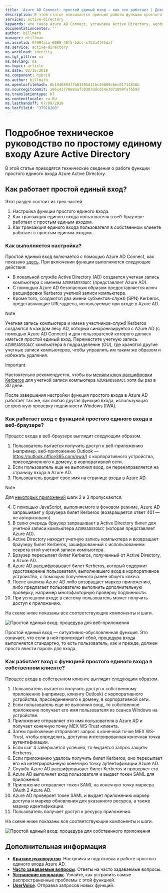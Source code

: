 ```yaml
---
title: 'Azure AD Connect: простой единый вход — как это работает | Документы Майкрософт'
description: В этой статье описывается принцип работы функции простого единого входа в Azure Active Directory.
services: active-directory
keywords: что такое Azure AD Connect, установка Active Directory, необходимые компоненты для Azure AD, единый вход
documentationcenter: ''
author: billmath
manager: mtillman
ms.assetid: 9f994aca-6088-40f5-b2cc-c753a4f41da7
ms.service: active-directory
ms.workload: identity
ms.tgt_pltfrm: na
ms.devlang: na
ms.topic: article
ms.date: 02/15/2018
ms.component: hybrid
ms.author: billmath
ms.openlocfilehash: 0b1940894ffb01595d11bc49889c6ec01714816b
ms.sourcegitcommit: a06c4177068aafc8387ddcd54e3071099faf659d
ms.translationtype: HT
ms.contentlocale: ru-RU
ms.lasthandoff: 07/09/2018
ms.locfileid: "37918260"
---
```

# <a name="azure-active-directory-seamless-single-sign-on-technical-deep-dive"></a>Подробное техническое руководство по простому единому входу Azure Active Directory

В этой статье приводятся технические сведения о работе функции простого единого входа Azure Active Directory.

## <a name="how-does-seamless-sso-work"></a>Как работает простой единый вход?

Этот раздел состоит из трех частей.
1. Настройка функции простого единого входа.
2. Как транзакция единого входа пользователя в веб-браузере работает с простым единым входом.
3. Как транзакция единого входа пользователя в собственном клиенте работает с простым единым входом.

### <a name="how-does-set-up-work"></a>Как выполняется настройка?

Простой единый вход включается с помощью Azure AD Connect, как показано [здесь](active-directory-aadconnect-sso-quick-start.md). При включении функции выполняются следующие действия:
- В локальной службе Active Directory (AD) создается учетная запись компьютера с именем `AZUREADSSOACC` (представляет Azure AD).
- С помощью Azure AD безопасным образом предоставляется ключ расшифровки Kerberos учетной записи компьютера.
- Кроме того, создаются два имени субъектов-служб (SPN) Kerberos, представляющие URL-адреса, используемые при входе в Azure AD.

>[!NOTE]
> Учетная запись компьютера и имена участников-служб Kerberos создаются в каждом лесу AD, который синхронизируется с Azure AD (с помощью Azure AD Connect) и для пользователей которого должен иметься простой единый вход. Переместите учетную запись `AZUREADSSOACC` компьютера в подразделение (OU), где хранятся другие учетные записи компьютеров, чтобы управлять им таким же образом и избежать удаления.

>[!IMPORTANT]
>Настоятельно рекомендуется, чтобы вы [меняли ключ расшифровки Kerberos](active-directory-aadconnect-sso-faq.md#how-can-i-roll-over-the-kerberos-decryption-key-of-the-azureadssoacc-computer-account) для учетной записи компьютера `AZUREADSSOACC` хотя бы раз в 30 дней.

После завершения настройки функция простого входа в Azure AD работает так же, как любая другая функция входа, использующая встроенную проверку подлинности Windows (IWA).

### <a name="how-does-sign-in-on-a-web-browser-with-seamless-sso-work"></a>Как работает вход с функцией простого единого входа в веб-браузере?

Процесс входа в веб-браузере выглядит следующим образом.

1. Пользователь пытается получить доступ к веб-приложению (например, веб-приложению Outlook —https://outlook.office365.com/owa/) с корпоративного устройства, присоединенного к домену, в корпоративной сети.
2. Если пользователь еще не выполнил вход, он перенаправляется на страницу входа в Azure AD.
3. Пользователь вводит свое имя на странице входа в Azure AD.

  >[!NOTE]
  >Для [некоторых приложений](./active-directory-aadconnect-sso-faq.md#what-applications-take-advantage-of-domainhint-or-loginhint-parameter-capability-of-seamless-sso) шаги 2 и 3 пропускаются.

4. С помощью JavaScript, выполняемого в фоновом режиме, Azure AD запрашивает у браузера билет Kerberos (возвращается ответ 401 — не авторизовано).
5. В свою очередь браузер запрашивает в Active Directory билет для учетной записи компьютера `AZUREADSSOACC` (которая представляет Azure AD).
6. Active Directory находит учетную запись компьютера и возвращает браузеру билет Kerberos, зашифрованный с использованием секрета этой учетной записи компьютера.
7. Браузер пересылает билет Kerberos, полученный от Active Directory, в Azure AD.
8. Azure AD расшифровывает билет Kerberos, который содержит удостоверение пользователя, выполнившего вход в корпоративное устройство, с помощью полученного ранее общего ключа.
9. После анализа Azure AD либо возвращает маркер приложению, либо предлагает пользователю выполнить дополнительную проверку, например многофакторную проверку подлинности.
10. При успешном входе в систему пользователь может получить доступ к приложению.

На схеме ниже показаны все соответствующие компоненты и шаги.

![Простой единый вход: процедура для веб-приложения](./media/active-directory-aadconnect-sso/sso2.png)

Простой единый вход — ситуативно-обусловленная функция. Это означает, что если в ней происходит сбой, процедура входа выполняется стандартно, то есть пользователь, как и прежде, должен просто ввести пароль для входа.

### <a name="how-does-sign-in-on-a-native-client-with-seamless-sso-work"></a>Как работает вход с функцией простого единого входа в собственном клиенте?

Процесс входа в собственном клиенте выглядит следующим образом.

1. Пользователь пытается получить доступ к собственному приложению (например, клиенту Outlook) с корпоративного устройства, присоединенного к домену, в корпоративной сети.
2. Если пользователь еще не выполнил вход, то собственное приложение получает его имя пользователя из сеанса Windows на устройстве.
3. Приложение отправляет это имя пользователя в Azure AD и получает конечную точку MEX WS-Trust клиента.
4. Затем приложение отправляет запрос к конечной точке MEX WS-Trust, чтобы определить, доступна интегрированная конечная точка аутентификации.
5. Если шаг 4 завершается успешно, то выдается запрос защиты Kerberos.
6. Если приложению удалось получить билет Kerberos, оно пересылает его на интегрированную конечную точку аутентификации Azure AD.
7. Служба Azure AD расшифровывает билет Kerberos и проверяет его.
8. Azure AD выполняет вход пользователя и выдает токен SAML для приложения.
9. Приложение отправляет токен SAML на конечную точку маркера OAuth 2 Azure AD.
10. Azure AD проверяет токен SAML и выдает приложению маркер доступа и маркер обновления для указанного ресурса, а также маркер идентификации.
11. Пользователь получает доступ к ресурсу приложения.

На схеме ниже показаны все соответствующие компоненты и шаги.

![Простой единый вход: процедура для собственного приложения](./media/active-directory-aadconnect-sso/sso14.png)

## <a name="next-steps"></a>Дополнительная информация

- [**Краткое руководство**](active-directory-aadconnect-sso-quick-start.md). Настройка и подготовка к работе простого единого входа Azure AD.
- [**Часто задаваемые вопросы**](active-directory-aadconnect-sso-faq.md). Ответы на часто задаваемые вопросы.
- [**Устранение неполадок**](active-directory-aadconnect-troubleshoot-sso.md). Узнайте, как устранить самые распространенные проблемы с этой функцией.
- [**UserVoice**](https://feedback.azure.com/forums/169401-azure-active-directory/category/160611-directory-synchronization-aad-connect). Отправка запросов новых функций.
